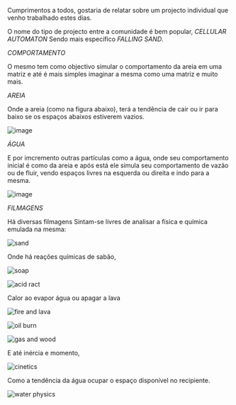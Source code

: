 Cumprimentos a todos, gostaria de relatar sobre um projecto individual que venho trabalhado estes dias.

O nome do tipo de projecto entre a comunidade é bem popular, *CELLULAR AUTOMATON*
Sendo mais específico *FALLING SAND*.

*COMPORTAMENTO*

O mesmo tem como objectivo simular o comportamento  da areia em uma matriz  e até é
mais simples imaginar a mesma como uma matriz e muito mais.

*AREIA*

Onde a areia (como na figura abaixo), terá a tendência de cair ou ir para baixo se os espaços
abaixos estiverem vazios.

![image](https://github.com/user-attachments/assets/2aff4d92-dcd1-4c7f-a88c-612091dca13c)


*ÁGUA*

E por imcremento outras partículas como a água, onde seu comportamento inicial é como da
areia e após está ele simula seu comportamento de vazão ou de fluir, vendo espaços livres
na esquerda ou direita e indo para a mesma.

![image](https://github.com/user-attachments/assets/d1d8a22f-40bb-4a6f-8853-cc9f3660d620)


*FILMAGENS*

Há diversas filmagens
Sintam-se livres de analisar a física e química emulada na mesma:

![sand](https://github.com/user-attachments/assets/dbb0091a-3391-47b9-8831-a57871db9423)


Onde há reações químicas de sabão,

![soap](https://github.com/user-attachments/assets/5bcad04d-ebe3-4d50-9017-b780d0c8fb08)

![acid ract](https://github.com/user-attachments/assets/edbc1bf7-be8f-482a-a0bf-fb26216c7d23)


Calor ao evapor água ou apagar a lava

![fire and lava](https://github.com/user-attachments/assets/5ca7a21d-e8c3-47d8-8aa4-1f06ca5a0125)

![oil burn](https://github.com/user-attachments/assets/429a0d43-9452-404f-9b31-2875e8b33fb8)

![gas and wood](https://github.com/user-attachments/assets/0937e65b-a67a-4124-b62a-0438197e09e6)


E até inércia e momento,

![cinetics](https://github.com/user-attachments/assets/179f0d3a-2bfe-4e82-bd1a-5b61e9aba41f)


Como a tendência da água ocupar o espaço disponível no recipiente.

![water physics](https://github.com/user-attachments/assets/480a9ab4-676f-4819-b778-977124b7544d)
